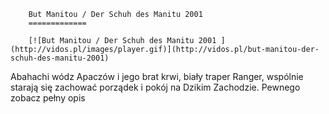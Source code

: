 
        But Manitou / Der Schuh des Manitu 2001 
        =============
        
        [![But Manitou / Der Schuh des Manitu 2001 ](http://vidos.pl/images/player.gif)](http://vidos.pl/but-manitou-der-schuh-des-manitu-2001)
        
        
 Abahachi wódz Apaczów i jego brat krwi, biały traper Ranger, wspólnie starają się zachować porządek i pokój na Dzikim Zachodzie. Pewnego zobacz pełny opis
    